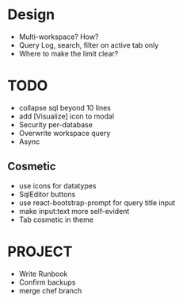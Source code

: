 # Design
* Multi-workspace? How?
* Query Log, search, filter on active tab only
* Where to make the limit clear?

# TODO
* collapse sql beyond 10 lines
* add [Visualize] icon to modal
* Security per-database
* Overwrite workspace query
* Async


## Cosmetic
* use icons for datatypes
* SqlEditor buttons
* use react-bootstrap-prompt for query title input
* make input:text more self-evident
* Tab cosmetic in theme

# PROJECT
* Write Runbook
* Confirm backups
* merge chef branch
